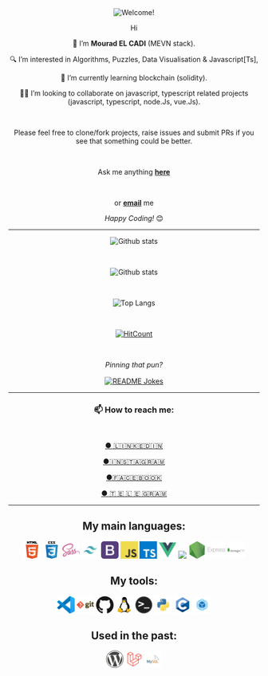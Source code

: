 <div align="center" width="50">
    
<img src="https://github.com/modex98/modex98/blob/main/welcome.gif" alt="Welcome!" />

</div>


<div align="center" width="50">

<p>Hi</p>

<p>👾 I’m <b>Mourad EL CADI</b> (MEVN stack).</p>

<p>🔍 I’m interested in Algorithms, Puzzles, Data Visualisation & Javascript[Ts],</p>

<p>🌳 I’m currently learning blockchain (solidity).</p>

<p>🦸‍♂️ I’m looking to collaborate on javascript, typescript related projects (javascript, typescript, node.Js, vue.Js).</p>

<br />

<p>Please feel free to clone/fork projects, raise issues and submit PRs if you see that something could be better.</p>

<br />

Ask me anything <a href="https://github.com/modex98/modex98/issues"><b>here</b></a>

<br />

or <a href="mouradelcadi98@gmail.com"><b>email</b></a> me

<i>Happy Coding!</i> 😊

--- 

<div align="center" width="50">

![Github stats](https://activity-graph.herokuapp.com/graph?username=modex98&bg_color=000&color=39FF14&line=39FF14&point=fff)

<br />

![Github stats](https://github-readme-stats.vercel.app/api?username=modex98&theme=chartreuse-dark&show_icons=true&count_private=true)

<br />

![Top Langs](https://github-readme-stats.vercel.app/api/top-langs/?username=modex98&theme=chartreuse-dark&show_icons=true&langs_count=8)

<br />

[![HitCount](http://hits.dwyl.com/modex98/modex98.svg?style=flat-square)](http://hits.dwyl.com/modex98/modex98)

<br />

<i>Pinning that pun? </i>

<a href=""><img align="center" src="https://readme-jokes.vercel.app/api" alt="README Jokes" /></a>


---

<div align="center" width="50">

### 📫 How to reach me:

<br />

<a target="_blank" href="https://www.linkedin.com/in/modex98/">● 🇱​🇮​🇳​🇰​🇪​🇩​🇮​🇳​</a>

<a target="_blank" href="https://www.instagram.com/mouradelcadi">●🇮​🇳​🇸​🇹​🇦​🇬​🇷​🇦​🇲​</a>

<a target="_blank" href="https://web.facebook.com/fb.modex98">●🇫​🇦​🇨​🇪​🇧​🇴​🇴​🇰​</a>

<a target="_blank" href="https://t.me/mouradelcadi">● 🇹 🇪 🇱 🇪 🇬​🇷​🇦​🇲</a>

---
<div align="center" width="50">

## My main languages:

<span><img src="https://raw.githubusercontent.com/github/explore/80688e429a7d4ef2fca1e82350fe8e3517d3494d/topics/html/html.png" width="35px" /></span>
<span><img src="https://raw.githubusercontent.com/github/explore/80688e429a7d4ef2fca1e82350fe8e3517d3494d/topics/css/css.png" width="35px" /></span>
<span><img src="https://raw.githubusercontent.com/github/explore/80688e429a7d4ef2fca1e82350fe8e3517d3494d/topics/sass/sass.png" width="35px" /></span>
<span><img src="https://raw.githubusercontent.com/github/explore/80688e429a7d4ef2fca1e82350fe8e3517d3494d/topics/tailwind/tailwind.png" width="35px" /></span>
<span><img src="https://raw.githubusercontent.com/github/explore/80688e429a7d4ef2fca1e82350fe8e3517d3494d/topics/bootstrap/bootstrap.png" width="35px" /></span>
<span><img src="https://raw.githubusercontent.com/github/explore/80688e429a7d4ef2fca1e82350fe8e3517d3494d/topics/javascript/javascript.png" width="35px" /></span>
<span><img src="https://raw.githubusercontent.com/github/explore/80688e429a7d4ef2fca1e82350fe8e3517d3494d/topics/typescript/typescript.png" width="35px" /></span>
<span><img src="https://raw.githubusercontent.com/github/explore/80688e429a7d4ef2fca1e82350fe8e3517d3494d/topics/vue/vue.png" width="35px" /></span>
<span><img src="https://avatars.githubusercontent.com/u/23360933?s=200&v=4" width="35px" /></span>
<span><img src="https://raw.githubusercontent.com/github/explore/80688e429a7d4ef2fca1e82350fe8e3517d3494d/topics/nodejs/nodejs.png" width="35px" /></span>
<span><img src="https://raw.githubusercontent.com/github/explore/80688e429a7d4ef2fca1e82350fe8e3517d3494d/topics/express/express.png" width="35px" /></span>
<span><img src="https://raw.githubusercontent.com/github/explore/80688e429a7d4ef2fca1e82350fe8e3517d3494d/topics/mongodb/mongodb.png" width="35px" /></span>

<!-- <span><img src="https://camo.githubusercontent.com/65b109b4158db0a81e6d9920b9f0d6bf0617ba825e9ce3189b4353ea975b4069/68747470733a2f2f6c61726176656c2e636f6d2f696d672f6c6f676f6d61726b2e6d696e2e737667" width="35px"></span> -->
<!-- <span><img src="https://camo.githubusercontent.com/680e18c1b990fe3ad0fdea205821e128dda61434b260aa292982c958388b7888/68747470733a2f2f7777772e696465656d617469632e636f6d2f77702d636f6e74656e742f75706c6f6164732f323031382f30352f6c6f676f2d5675652d4a532e706e67" width="35px"></span> -->

## My tools:

<span><img src="https://raw.githubusercontent.com/github/explore/80688e429a7d4ef2fca1e82350fe8e3517d3494d/topics/visual-studio-code/visual-studio-code.png" width="35px" /></span>
<span><img src="https://raw.githubusercontent.com/github/explore/80688e429a7d4ef2fca1e82350fe8e3517d3494d/topics/git/git.png" width="35px" /></span>
<span><img src="https://raw.githubusercontent.com/github/explore/78df643247d429f6cc873026c0622819ad797942/topics/github/github.png" width="35px" /></span>
<span><img src="https://raw.githubusercontent.com/github/explore/80688e429a7d4ef2fca1e82350fe8e3517d3494d/topics/linux/linux.png" width="35px" /></span>
<span><img src="https://raw.githubusercontent.com/github/explore/80688e429a7d4ef2fca1e82350fe8e3517d3494d/topics/terminal/terminal.png" width="35px" /></span>
<span><img src="https://raw.githubusercontent.com/github/explore/80688e429a7d4ef2fca1e82350fe8e3517d3494d/topics/python/python.png" width="35px" /></span>
<span><img src="https://raw.githubusercontent.com/github/explore/80688e429a7d4ef2fca1e82350fe8e3517d3494d/topics/c/c.png" width="35px" /></span>
<span><img src="https://raw.githubusercontent.com/github/explore/80688e429a7d4ef2fca1e82350fe8e3517d3494d/topics/webpack/webpack.png" width="35px" /></span>

## Used in the past:

<span><img src="https://raw.githubusercontent.com/github/explore/80688e429a7d4ef2fca1e82350fe8e3517d3494d/topics/wordpress/wordpress.png" width="35px" /></span>
<span><img src="https://raw.githubusercontent.com/github/explore/80688e429a7d4ef2fca1e82350fe8e3517d3494d/topics/laravel/laravel.png" width="35px" /></span>
<span><img src="https://raw.githubusercontent.com/github/explore/80688e429a7d4ef2fca1e82350fe8e3517d3494d/topics/mysql/mysql.png" width="35px" /></span>

<!--
Here are some ideas to get you started:

- 🔭 I’m currently working on ...
- 🌱 I’m currently learning ...
- 👯 I’m looking to collaborate on ...
- 🤔 I’m looking for help with ...
- 💬 Ask me about ...
- 📫 How to reach me: ...
- 😄 Pronouns: ...
- ⚡ Fun fact: ...
-->
</div>
